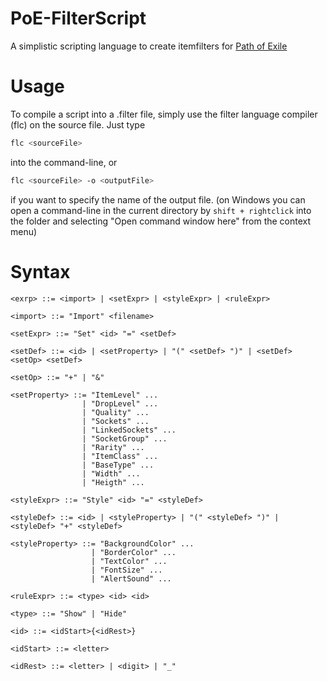# PoE-FilterScript
A simplistic scripting language to create itemfilters for [Path of Exile](https://www.pathofexile.com/)

# Usage
To compile a script into a .filter file, simply use the filter language compiler
(flc) on the source file.
Just type
```sh
flc <sourceFile>
```
into the command-line, or
``` sh
flc <sourceFile> -o <outputFile>
```
if you want to specify the name of the output file.
(on Windows you can open a command-line in the current directory by
  `shift + rightclick` into the folder and selecting "Open command window here"
  from the context menu)

# Syntax
```
<exrp> ::= <import> | <setExpr> | <styleExpr> | <ruleExpr>

<import> ::= "Import" <filename>

<setExpr> ::= "Set" <id> "=" <setDef>

<setDef> ::= <id> | <setProperty> | "(" <setDef> ")" | <setDef> <setOp> <setDef>

<setOp> ::= "+" | "&"

<setProperty> ::= "ItemLevel" ...
                | "DropLevel" ...
                | "Quality" ...
                | "Sockets" ...
                | "LinkedSockets" ...
                | "SocketGroup" ...
                | "Rarity" ...
                | "ItemClass" ...
                | "BaseType" ...
                | "Width" ...
                | "Heigth" ...

<styleExpr> ::= "Style" <id> "=" <styleDef>

<styleDef> ::= <id> | <styleProperty> | "(" <styleDef> ")" | <styleDef> "+" <styleDef>

<styleProperty> ::= "BackgroundColor" ...
                  | "BorderColor" ...
                  | "TextColor" ...
                  | "FontSize" ...
                  | "AlertSound" ...

<ruleExpr> ::= <type> <id> <id>

<type> ::= "Show" | "Hide"

<id> ::= <idStart>{<idRest>}

<idStart> ::= <letter>

<idRest> ::= <letter> | <digit> | "_"
```
